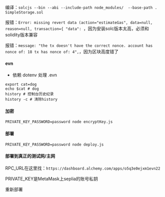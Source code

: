 
编译：`solcjs --bin --abi --include-path node_modules/  --base-path . SimpleStorage.sol`

报错：`Error: missing revert data (action="estimateGas", data=null, reason=null, transaction={ "data": `，因为安装solc版本太高，必须和solidity版本兼容

报错：`message: "the tx doesn't have the correct nonce. account has nonce of: 18 tx has nonce of: 4",`，因为区块高度错了

#### evn
* 依赖 dotenv 处理 .evn
```shell
export cat=dog
echo $cat # dog
history # 控制台历史纪录
history -c # 清除history
```

#### 加密
`PRIVATE_KEY_PASSWORD=password node encryptKey.js`

#### 部署
`PRIVATE_KEY_PASSWORD=password node deploy.js`


#### 部署到真正的测试网/主网

RPC_URL在这里找：`https://dashboard.alchemy.com/apps/o5q3e0ejxm1evn22`

PRIVATE_KEY是MetaMask上seplia的账号私钥

重新部署